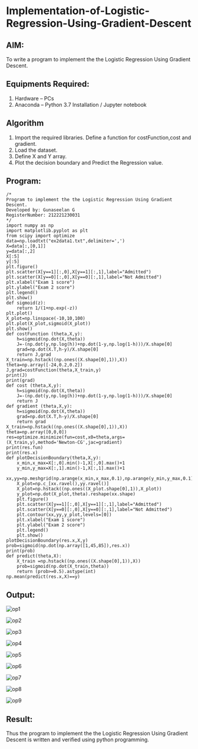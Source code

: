 # Implementation-of-Logistic-Regression-Using-Gradient-Descent

## AIM:
To write a program to implement the the Logistic Regression Using Gradient Descent.

## Equipments Required:
1. Hardware – PCs
2. Anaconda – Python 3.7 Installation / Jupyter notebook

## Algorithm
1. Import the required libraries.
Define a function for costFunction,cost and gradient.
2. Load the dataset.
3. Define X and Y array.
4. Plot the decision boundary and Predict the Regression value.

## Program:
```
/*
Program to implement the the Logistic Regression Using Gradient Descent.
Developed by: Gunaseelan G
RegisterNumber: 212221230031
*/
import numpy as np
import matplotlib.pyplot as plt
from scipy import optimize
data=np.loadtxt("ex2data1.txt",delimiter=',')
X=data[:,[0,1]]
y=data[:,2]
X[:5]
y[:5]
plt.figure()
plt.scatter(X[y==1][:,0],X[y==1][:,1],label="Admitted")
plt.scatter(X[y==0][:,0],X[y==0][:,1],label="Not Admitted")
plt.xlabel("Exam 1 score")
plt.ylabel("Exam 2 score")
plt.legend()
plt.show()
def sigmoid(z):
    return 1/(1+np.exp(-z))
plt.plot()
X_plot=np.linspace(-10,10,100)
plt.plot(X_plot,sigmoid(X_plot))
plt.show()
def costFunction (theta,X,y):
    h=sigmoid(np.dot(X,theta))
    J=-(np.dot(y,np.log(h))+np.dot(1-y,np.log(1-h)))/X.shape[0]
    grad=np.dot(X.T,h-y)/X.shape[0]
    return J,grad
X_train=np.hstack((np.ones((X.shape[0],1)),X))
theta=np.array([-24,0.2,0.2])
J,grad=costFunction(theta,X_train,y)
print(J)
print(grad)
def cost (theta,X,y):
    h=sigmoid(np.dot(X,theta))
    J=-(np.dot(y,np.log(h))+np.dot(1-y,np.log(1-h)))/X.shape[0]
    return J
def gradient (theta,X,y):
    h=sigmoid(np.dot(X,theta))
    grad=np.dot(X.T,h-y)/X.shape[0]
    return grad
X_train=np.hstack((np.ones((X.shape[0],1)),X))
theta=np.array([0,0,0])
res=optimize.minimize(fun=cost,x0=theta,args=(X_train,y),method='Newton-CG',jac=gradient)
print(res.fun)
print(res.x)
def plotDecisionBoundary(theta,X,y):
    x_min,x_max=X[:,0].min()-1,X[:,0].max()+1
    y_min,y_max=X[:,1].min()-1,X[:,1].max()+1
    xx,yy=np.meshgrid(np.arange(x_min,x_max,0.1),np.arange(y_min,y_max,0.1))
    X_plot=np.c_[xx.ravel(),yy.ravel()]
    X_plot=np.hstack((np.ones((X_plot.shape[0],1)),X_plot))
    y_plot=np.dot(X_plot,theta).reshape(xx.shape)
    plt.figure()
    plt.scatter(X[y==1][:,0],X[y==1][:,1],label="Admitted")
    plt.scatter(X[y==0][:,0],X[y==0][:,1],label="Not Admitted")
    plt.contour(xx,yy,y_plot,levels=[0])
    plt.xlabel("Exam 1 score")
    plt.ylabel("Exam 2 score")
    plt.legend()
    plt.show()
plotDecisionBoundary(res.x,X,y)
prob=sigmoid(np.dot(np.array([1,45,85]),res.x))
print(prob)
def predict(theta,X):
    X_train =np.hstack((np.ones((X.shape[0],1)),X))
    prob=sigmoid(np.dot(X_train,theta))
    return (prob>=0.5).astype(int)
np.mean(predict(res.x,X)==y)
```
## Output:
![op1](https://user-images.githubusercontent.com/93427303/196707079-8d7bf851-194c-452f-bfed-5396e9dbad54.png)

![op2](https://user-images.githubusercontent.com/93427303/196707095-570972a4-60e0-4563-b5fc-23f3ea136db3.png)

![op3](https://user-images.githubusercontent.com/93427303/196707123-a383679b-f9b6-454b-9195-db73c847c0e8.png)

![op4](https://user-images.githubusercontent.com/93427303/196707147-3793da20-2df7-4ae1-b167-a75b8425ab21.png)

![op5](https://user-images.githubusercontent.com/93427303/196707161-7a05926b-ab4f-42e0-bebb-d3bbecb5f5c2.png)

![op6](https://user-images.githubusercontent.com/93427303/196707183-246bef46-ebe0-43c6-b2f2-454ae9917223.png)

![op7](https://user-images.githubusercontent.com/93427303/196707212-82fe0851-6fcb-4cfc-b529-9e8202e42eab.png)

![op8](https://user-images.githubusercontent.com/93427303/196707240-4f9021b0-ebb7-4de8-aee9-066a1ab1a1d4.png)

![op9](https://user-images.githubusercontent.com/93427303/196707267-cb3e71ea-b21a-493a-ab92-fc02ef48f92d.png)



## Result:
Thus the program to implement the the Logistic Regression Using Gradient Descent is written and verified using python programming.

